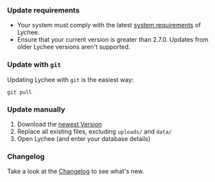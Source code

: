 ### Update requirements

- Your system must comply with the latest [system requirements](https://github.com/LycheeOrg/Lychee/blob/master/docs/Installation.md) of Lychee.
- Ensure that your current version is greater than 2.7.0. Updates from older Lychee versions aren't supported.

### Update with `git`

Updating Lychee with `git` is the easiest way:

```
git pull
```

### Update manually

1. Download the [newest Version](https://github.com/LycheeOrg/Lychee/releases)
2. Replace all existing files, excluding `uploads/` and `data/`
3. Open Lychee (and enter your database details)

### Changelog

Take a look at the [Changelog](Changelog.md) to see what's new.
